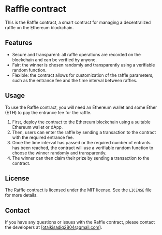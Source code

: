 # Raffle contract

This is the Raffle contract, a smart contract for managing a decentralized raffle on the Ethereum blockchain.

## Features

- Secure and transparent: all raffle operations are recorded on the blockchain and can be verified by anyone.
- Fair: the winner is chosen randomly and transparently using a verifiable random function.
- Flexible: the contract allows for customization of the raffle parameters, such as the entrance fee and the time interval between raffles.

## Usage

To use the Raffle contract, you will need an Ethereum wallet and some Ether (ETH) to pay the entrance fee for the raffle.

1. First, deploy the contract to the Ethereum blockchain using a suitable Ethereum wallet or dApp.
2. Then, users can enter the raffle by sending a transaction to the contract with the required entrance fee.
3. Once the time interval has passed or the required number of entrants has been reached, the contract will use a verifiable random function to choose the winner randomly and transparently.
4. The winner can then claim their prize by sending a transaction to the contract.

## License

The Raffle contract is licensed under the MIT license. See the `LICENSE` file for more details.

## Contact

If you have any questions or issues with the Raffle contract, please contact the developers at [otaikisadiq2804@gmail.com].

